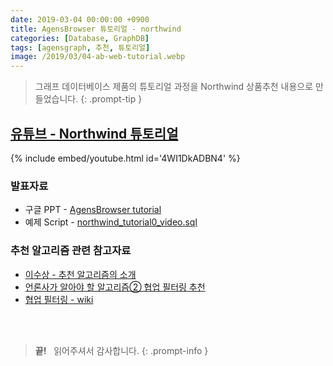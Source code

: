 ```yaml
---
date: 2019-03-04 00:00:00 +0900
title: AgensBrowser 튜토리얼 - northwind
categories: [Database, GraphDB]
tags: [agensgraph, 추천, 튜토리얼]
image: /2019/03/04-ab-web-tutorial.webp
---
```


> 그래프 데이터베이스 제품의 튜토리얼 과정을 Northwind 상품추천 내용으로 만들었습니다.
{: .prompt-tip }

## [유튜브 - Northwind 튜토리얼](https://youtu.be/4WI1DkADBN4)

{% include embed/youtube.html id='4WI1DkADBN4' %}

### 발표자료

- 구글 PPT - [AgensBrowser tutorial](https://docs.google.com/presentation/d/1ng1Ln00-3qFWG91BOL9z7Ah6lKDqQQ-FgAoCq7E3bJA/edit?usp=sharing)
- 예제 Script - [northwind_tutorial0_video.sql](https://github.com/bitnine-oss/ab-restapi-samples/blob/master/northwind/northwind_tutorial0_video.sql)

### 추천 알고리즘 관련 참고자료

- [이수상 - 추천 알고리즘의 소개](https://koreascience.kr/article/JAKO201846749669843.pdf)
- [언론사가 알아야 할 알고리즘② 협업 필터링 추천](https://www.bloter.net/archives/263722)
- [협업 필터링 - wiki](https://ko.wikipedia.org/wiki/%ED%98%91%EC%97%85_%ED%95%84%ED%84%B0%EB%A7%81)


&nbsp; <br />
&nbsp; <br />

> **끝!** &nbsp; 읽어주셔서 감사합니다.
{: .prompt-info }
